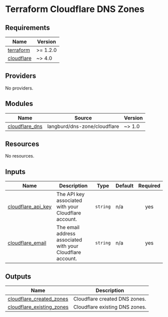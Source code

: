 # Terraform Cloudflare DNS Zones

<!-- BEGIN_TF_DOCS -->
## Requirements

| Name | Version |
|------|---------|
| <a name="requirement_terraform"></a> [terraform](#requirement\_terraform) | >= 1.2.0 |
| <a name="requirement_cloudflare"></a> [cloudflare](#requirement\_cloudflare) | ~> 4.0 |

## Providers

No providers.

## Modules

| Name | Source | Version |
|------|--------|---------|
| <a name="module_cloudflare_dns"></a> [cloudflare\_dns](#module\_cloudflare\_dns) | langburd/dns-zone/cloudflare | ~> 1.0 |

## Resources

No resources.

## Inputs

| Name | Description | Type | Default | Required |
|------|-------------|------|---------|:--------:|
| <a name="input_cloudflare_api_key"></a> [cloudflare\_api\_key](#input\_cloudflare\_api\_key) | The API key associated with your Cloudflare account. | `string` | n/a | yes |
| <a name="input_cloudflare_email"></a> [cloudflare\_email](#input\_cloudflare\_email) | The email address associated with your Cloudflare account. | `string` | n/a | yes |

## Outputs

| Name | Description |
|------|-------------|
| <a name="output_cloudflare_created_zones"></a> [cloudflare\_created\_zones](#output\_cloudflare\_created\_zones) | Cloudflare created DNS zones. |
| <a name="output_cloudflare_existing_zones"></a> [cloudflare\_existing\_zones](#output\_cloudflare\_existing\_zones) | Cloudflare existing DNS zones. |
<!-- END_TF_DOCS -->
